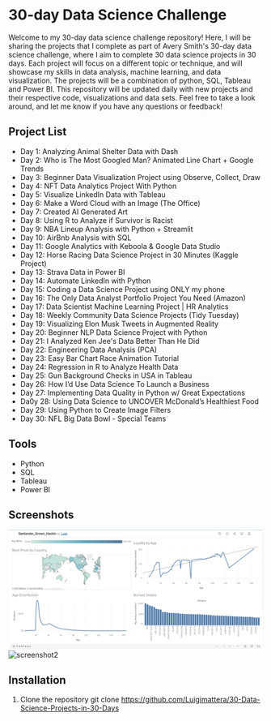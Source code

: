 # 30-day Data Science Challenge
Welcome to my 30-day data science challenge repository! Here, I will be sharing the projects that I complete as part of Avery Smith's 30-day data science challenge, where I aim to complete 30 data science projects in 30 days. Each project will focus on a different topic or technique, and will showcase my skills in data analysis, machine learning, and data visualization. The projects will be a combination of python, SQL, Tableau and Power BI. This repository will be updated daily with new projects and their respective code, visualizations and data sets. Feel free to take a look around, and let me know if you have any questions or feedback!

## Project List
- Day 1: Analyzing Animal Shelter Data with Dash
- Day 2: Who is The Most Googled Man? Animated Line Chart + Google Trends
- Day 3: Beginner Data Visualization Project using Observe, Collect, Draw
- Day 4: NFT Data Analytics Project With Python
- Day 5: Visualize LinkedIn Data with Tableau
- Day 6: Make a Word Cloud with an Image (The Office)
- Day 7: Created AI Generated Art
- Day 8: Using R to Analyze if Survivor is Racist
- Day 9: NBA Lineup Analysis with Python + Streamlit
- Day 10: AirBnb Analysis with SQL
- Day 11: Google Analytics with Keboola & Google Data Studio
- Day 12: Horse Racing Data Science Project in 30 Minutes (Kaggle Project)
- Day 13: Strava Data in Power BI
- Day 14: Automate LinkedIn with Python
- Day 15: Coding a Data Science Project using ONLY my phone
- Day 16: The Only Data Analyst Portfolio Project You Need (Amazon)
- Day 17: Data Scientist Machine Learning Project | HR Analytics
- Day 18: Weekly Community Data Science Projects (Tidy Tuesday)
- Day 19: Visualizing Elon Musk Tweets in Augmented Reality
- Day 20: Beginner NLP Data Science Project with Python
- Day 21: I Analyzed Ken Jee's Data Better Than He Did
- Day 22: Engineering Data Analysis (PCA)
- Day 23: Easy Bar Chart Race Animation Tutorial
- Day 24: Regression in R to Analyze Health Data
- Day 25: Gun Background Checks in USA in Tableau
- Day 26: How I’d Use Data Science To Launch a Business
- Day 27: Implementing Data Quality in Python w/ Great Expectations
- Da0y 28: Using Data Science to UNCOVER McDonald’s Healthiest Food
- Day 29: Using Python to Create Image Filters
- Day 30: NFL Big Data Bowl - Special Teams

## Tools
- Python
- SQL
- Tableau
- Power BI

## Screenshots
![screenshot1](screenshots/screenshot1.png)
![screenshot2](screenshots/screenshot2.png)

## Installation
1. Clone the repository
git clone https://github.com/Luigimattera/30-Data-Science-Projects-in-30-Days
